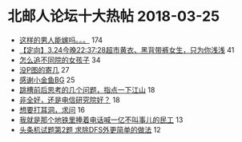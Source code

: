 # 北邮人论坛十大热帖 2018-03-25

- [这样的男人能嫁吗。。。](https://bbs.byr.cn/article/FamilyLife/140150) 174
- [【定向】3.24今晚22:37:28超市黄衣、黑背带裤女生，只为你浅浅](https://bbs.byr.cn/article/Friends/1861120) 41
- [怎么追不同院的女孩子](https://bbs.byr.cn/article/Feeling/3050005) 34
- [没P图的寄几](https://bbs.byr.cn/article/Picture/3209366) 27
- [感谢小金鱼BG](https://bbs.byr.cn/article/Shanxi/210201) 25
- [跳槽前后思考的几个问题，指点一下江山](https://bbs.byr.cn/article/WorkLife/1099944) 18
- [非全好，还是电信研究院好？](https://bbs.byr.cn/article/AimGraduate/1138683) 18
- [想要打耳洞，求问](https://bbs.byr.cn/article/Talking/5990034) 16
- [我就是那个地铁里捧着电话喊一亿不叫事儿的民工](https://bbs.byr.cn/article/Job/1965048) 13
- [头条机试题第2题 求除DFS外更简单的做法](https://bbs.byr.cn/article/ACM_ICPC/95177) 12



